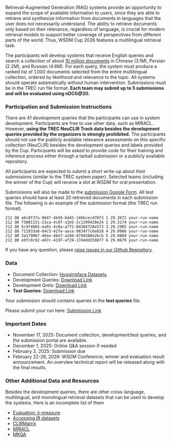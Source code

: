 Retrieval-Augmented Generation (RAG) systems provide an opportunity to expand the scope of available information to users, since they are able to retrieve and synthesize information from documents in languages that the user does not necessarily understand. The ability to retrieve documents only based on their relevance, regardless of language, is crucial for modern retrieval models to support better coverage of perspectives from different parts of the world. Thus, WSDM Cup 2026 features a multilingual retrieval task. 

The participants will develop systems that receive English queries and search a collection of about [10 million documents](https://huggingface.co/datasets/neuclir/neuclir1) in Chinese (3.1M), Persian (2.2M), and Russian (4.6M). For each query, the system must produce a ranked list of 1,000 documents selected from the entire multilingual collection, ordered by likelihood and relevance to the topic. All systems should operate automatically without human intervention. Submissions must be in the TREC run file format. **Each team may submit up to 5 submissions and will be evaluated using nDCG@20.**


### Participation and Submission Instructions

There are 41 development queries that the participants can use in system development. Participants are free to use other data, such as MIRACL. However, **using the TREC NeuCLIR Track data besides the development queries provided by the organizers is strongly prohibited.** The participants should not use the publicly available relevance assessments on this specific collection (NeuCLIR) besides the development queries and labels provided by the Cup. Participants will be asked to provide code for their training and inference process either through a tarball submission or a publicly available repository. 

All participants are expected to submit a short write-up about their submissions (similar to the TREC system paper). Selected teams (including the winner of the Cup) will receive a slot at WSDM for oral presentation. 

Submissions will also be made to the [submission Google Form](https://forms.gle/Ww5GNZ4jUAawTqoc6). All test queries should have at least 20 retrieved documents in each submission file. The following is an example of the submission format (the TREC run format).

```
212 Q0 a6c8f37a-8847-4b56-bd45-146bcecd78f3 1 29.3672 your-run-name
212 Q0 f3081151-21ca-4c8f-a1b5-2c1299420e24 2 29.3174 your-run-name
212 Q0 5c9f4b65-ea91-4c8a-a7f2-0d384728e573 3 29.2985 your-run-name
212 Q0 711933a6-04c5-42fe-aace-9834f7c6e028 4 29.0986 your-run-name
212 Q0 3a179067-46ee-46e7-a184-d794580e2bcb 5 29.0889 your-run-name
212 Q0 e9fc0c92-e67c-4197-af29-17d4dd250877 6 29.0679 your-run-name
```

If you have any question, please [raise issues in our Github Repository](https://github.com/wsdmcup-2026/wsdmcup-2026.github.io/issues).

### Data

- Document Collection: [Huggingface Datasets](https://huggingface.co/datasets/neuclir/neuclir1).
- Development Queries: [Download Link](/resource/wsdm-cup.dev.queries.tsv)
- Development Qrels: [Download Link](/resource/wsdm-cup.dev.qrels)
- **Test Queries:** [Download Link](/resource/wsdm-cup.test.queries.tsv) 

Your submission should contains queries in the **test queries** file.

Please submit your run here: [Submission Link](https://forms.gle/Ww5GNZ4jUAawTqoc6)


### Important Dates
- November 17, 2025: Document collection, development/test queries, and the submission portal are available.
- December 1, 2025: Online Q&A session if needed
- February 2, 2025: Submission due
- February 22-26, 2026: WSDM Conference; winner and evaluation result announcement. An overview technical report will be released along with the final results.  


### Other Additional Data and Resources

Besides the development queries, there are other cross-language, multilingual, and monolingual retrieval datasets that can be used to develop the systems. Here is an incomplete list of them

- [Evaluation: ir-measure](https://ir-measur.es/en/latest/)
- [Accessing IR datasets](https://ir-datasets.com/)
- [CLIRMatrix](https://aclanthology.org/2020.emnlp-main.340/)
- [MIRACL](https://github.com/project-miracl/miracl)
- [MKQA](https://github.com/apple/ml-mkqa)
